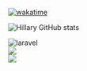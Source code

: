 
[![wakatime](https://wakatime.com/badge/user/61024c53-d77a-4e93-9752-f64c1ac30f6e.svg)](https://wakatime.com/@61024c53-d77a-4e93-9752-f64c1ac30f6e)

![Hillary GitHub stats](https://github-readme-stats.vercel.app/api?username=hillarykipkoech&show_icons=true&theme=radical)
<div class="container about-me">
  <div class="row">
    <div class="col-lg-4 col-md-4 col-sm-12">
      <img src="https://www.google.com/url?sa=i&url=https%3A%2F%2Fcommons.wikimedia.org%2Fwiki%2FFile%3ALogo.min.svg&psig=AOvVaw3V8M81M8MqIXtHyJ79mn-G&ust=1669710965804000&source=images&cd=vfe&ved=0CAwQjRxqFwoTCICstZm80PsCFQAAAAAdAAAAABAE" alt="laravel">
    </div>
       <div class="col-lg-4 col-md-4 col-sm-12">
         <img src ="https://www.google.com/url?sa=i&url=https%3A%2F%2Fcommons.wikimedia.org%2Fwiki%2FFile%3AUnofficial_JavaScript_logo_2.svg&psig=AOvVaw1Fu6pc16PA5Xh6Gf1EvHtC&ust=1669711066925000&source=images&cd=vfe&ved=0CAwQjRxqFwoTCKDBz8m80PsCFQAAAAAdAAAAABAE"/>
    </div>
    <div class="col-lg-4 col-md-4 col-sm-12">
         <img src ="https://encrypted-tbn0.gstatic.com/images?q=tbn:ANd9GcSgePdf6MQvX3vu6_C42prslYBwcx0JnyhAeIbryXT3gQ&s"/>
    </div>
    
  </div>


</div>
